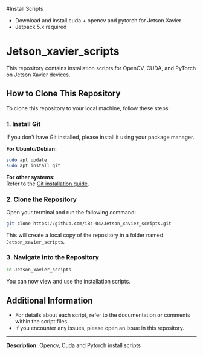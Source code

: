 #Install Scripts

- Download and install cuda + opencv and pytorch for Jetson Xavier 
- Jetpack 5.x required

# Jetson_xavier_scripts

This repository contains installation scripts for OpenCV, CUDA, and PyTorch on Jetson Xavier devices.

## How to Clone This Repository

To clone this repository to your local machine, follow these steps:

### 1. Install Git

If you don't have Git installed, please install it using your package manager.

**For Ubuntu/Debian:**
```sh
sudo apt update
sudo apt install git
```

**For other systems:**  
Refer to the [Git installation guide](https://git-scm.com/book/en/v2/Getting-Started-Installing-Git).

### 2. Clone the Repository

Open your terminal and run the following command:
```sh
git clone https://github.com/iBz-04/Jetson_xavier_scripts.git
```

This will create a local copy of the repository in a folder named `Jetson_xavier_scripts`.

### 3. Navigate into the Repository

```sh
cd Jetson_xavier_scripts
```

You can now view and use the installation scripts.

## Additional Information

- For details about each script, refer to the documentation or comments within the script files.
- If you encounter any issues, please open an issue in this repository.

---
**Description:** Opencv, Cuda and Pytorch install scripts
